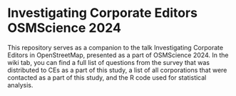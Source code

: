 # Investigating Corporate Editors OSMScience 2024
This repository serves as a companion to the talk Investigating Corporate Editors in OpenStreetMap, presented as a part of OSMScience 2024.
In the wiki tab, you can find a full list of questions from the survey that was distributed to CEs as a part of this study, a list of all corporations that were contacted as a part of this study, and the R code used for statistical analysis.

